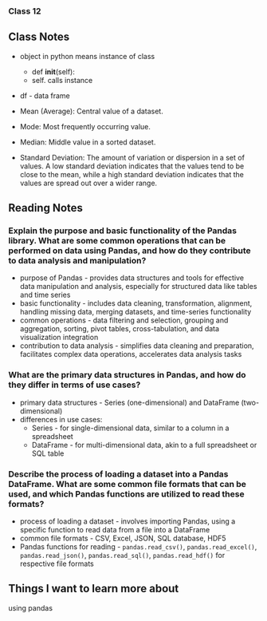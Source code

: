 ### Class 12

## Class Notes

- object in python means instance of class
  - def __init__(self):
  - self. calls instance

- df - data frame

- Mean (Average): Central value of a dataset.
- Mode: Most frequently occurring value.
- Median: Middle value in a sorted dataset.
- Standard Deviation: The amount of variation or dispersion in a set of values. A low standard deviation indicates that the values tend to be close to the mean, while a high standard deviation indicates that the values are spread out over a wider range.

## Reading Notes

### Explain the purpose and basic functionality of the Pandas library. What are some common operations that can be performed on data using Pandas, and how do they contribute to data analysis and manipulation?
- purpose of Pandas - provides data structures and tools for effective data manipulation and analysis, especially for structured data like tables and time series
- basic functionality - includes data cleaning, transformation, alignment, handling missing data, merging datasets, and time-series functionality
- common operations - data filtering and selection, grouping and aggregation, sorting, pivot tables, cross-tabulation, and data visualization integration
- contribution to data analysis - simplifies data cleaning and preparation, facilitates complex data operations, accelerates data analysis tasks

### What are the primary data structures in Pandas, and how do they differ in terms of use cases?
- primary data structures - Series (one-dimensional) and DataFrame (two-dimensional)
- differences in use cases:
  - Series - for single-dimensional data, similar to a column in a spreadsheet
  - DataFrame - for multi-dimensional data, akin to a full spreadsheet or SQL table

### Describe the process of loading a dataset into a Pandas DataFrame. What are some common file formats that can be used, and which Pandas functions are utilized to read these formats?
- process of loading a dataset - involves importing Pandas, using a specific function to read data from a file into a DataFrame
- common file formats - CSV, Excel, JSON, SQL database, HDF5
- Pandas functions for reading - `pandas.read_csv()`, `pandas.read_excel()`, `pandas.read_json()`, `pandas.read_sql()`, `pandas.read_hdf()` for respective file formats

## Things I want to learn more about
using pandas
